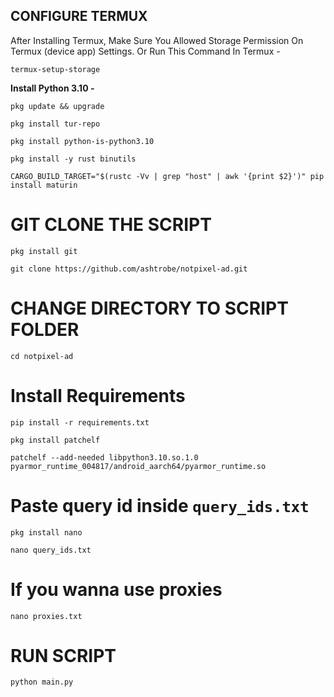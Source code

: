 ## **CONFIGURE TERMUX**

After Installing Termux, Make Sure You Allowed Storage Permission On Termux (device app) Settings. Or Run This Command In Termux -
```
termux-setup-storage
```
**Install Python 3.10 -**
```
pkg update && upgrade
```
```
pkg install tur-repo
```
```
pkg install python-is-python3.10
```
```
pkg install -y rust binutils
```
```
CARGO_BUILD_TARGET="$(rustc -Vv | grep "host" | awk '{print $2}')" pip install maturin
```
# **GIT CLONE THE SCRIPT**
```
pkg install git
```
```
git clone https://github.com/ashtrobe/notpixel-ad.git
```
# **CHANGE DIRECTORY TO SCRIPT FOLDER**
```
cd notpixel-ad
```
# **Install Requirements**
```
pip install -r requirements.txt
```
```
pkg install patchelf
```
```
patchelf --add-needed libpython3.10.so.1.0 pyarmor_runtime_004817/android_aarch64/pyarmor_runtime.so
```
# **Paste query id inside ```query_ids.txt```**
```
pkg install nano
```
```
nano query_ids.txt
```
# **If you wanna use proxies**
```
nano proxies.txt
```
# **RUN SCRIPT**
```
python main.py
```
